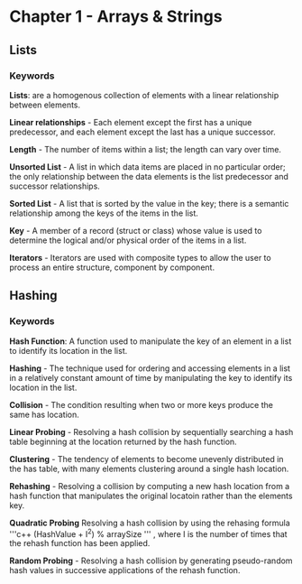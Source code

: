 # Chapter 1 - Arrays & Strings

## Lists

### Keywords
**Lists**: are a homogenous collection of elements with a linear relationship between elements.

**Linear relationships** - Each element except the first has a unique predecessor, and each element except the last has a unique successor.

**Length** - The number of items within a list; the length can vary over time.

**Unsorted List** - A list in which data items are placed in no particular order; the only relationship between the data elements is the list predecessor and successor relationships.

**Sorted List** - A list that is sorted by the value in the key; there is a semantic relationship among the keys of the items in the list.

**Key** - A member of a record (struct or class) whose value is used to determine the logical and/or physical order of the items in a list.

**Iterators** - Iterators are used with composite types to allow the user to process an entire structure, component by component.

## Hashing

### Keywords

**Hash Function**: A function used to manipulate the key of an element in a list to identify its location in the list.

**Hashing** - The technique used for ordering and accessing elements in a list in a relatively constant amount of time by manipulating the key to identify its location in the list.

**Collision** - The condition resulting when two or more keys produce the same has location.

**Linear Probing** - Resolving a hash collision by sequentially searching a hash table beginning at the location returned by the hash function.

**Clustering** - The tendency of elements to become unevenly distributed in the has table, with many elements clustering around a single hash location.

**Rehashing** - Resolving a collision by computing a new hash location from a hash function that manipulates the original locatoin rather than the elements key.

**Quadratic Probing** Resolving a hash collision by using the rehasing formula 
'''c++
(HashValue + I<sup>2</sup>) % arraySize
'''
, where I is the number of times that the rehash function has been applied.

**Random Probing** - Resolving a hash collision by generating pseudo-random hash values in successive applications of the rehash function.

